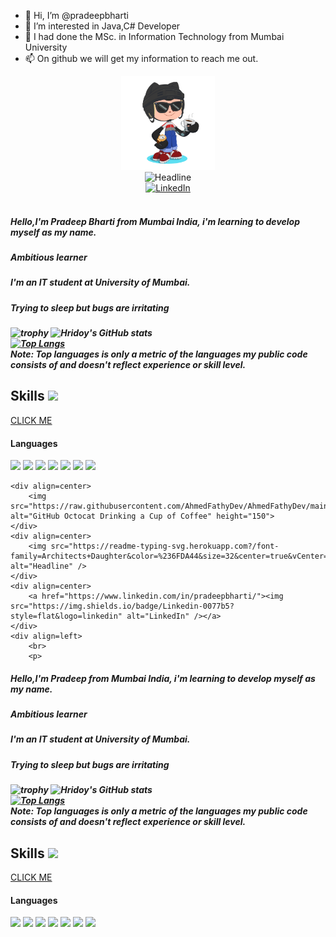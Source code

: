 - 👋 Hi, I’m @pradeepbharti 
- 👀 I’m interested in Java,C# Developer 
- 🌱 I had done the MSc. in Information Technology from Mumbai University 
- 📫 On github we will get my information to reach me out. 

<!---
pradeepbharti/pradeepbharti is a ✨ special ✨ repository because its `README.md` (this file) appears on your GitHub profile.
You can click the Preview link to take a look at your changes.
--->
<div>
    <div align=center>
        <img src="https://raw.githubusercontent.com/AhmedFathyDev/AhmedFathyDev/main/GitHub.png" alt="GitHub Octocat Drinking a Cup of Coffee" height="150">
    </div>
    <div align=center>
        <img src="https://readme-typing-svg.herokuapp.com?/font-family=Architects+Daughter&color=%236FDA44&size=32&center=true&vCenter=true&width=600&height=50&lines=Hi+I'm+Pradeep+Bharti%F0%9F%91%8B;" alt="Headline" />
    </div>
    <div align=center>
        <a href="https://www.linkedin.com/in/pradeepbharti/"><img src="https://img.shields.io/badge/Linkedin-0077b5?style=flat&logo=linkedin" alt="LinkedIn" /></a>
    </div>
    <div align=left>
        <br>
        <p>
<h5>Hello,I'm <i>Pradeep Bharti</i> from Mumbai India, i'm learning to develop myself as my name.</h5>
         <h5>Ambitious learner<h5>
  <h5>I'm an IT student at University of Mumbai.</h5>
<h5>Trying to sleep but bugs are irritating<h5>
     
![trophy](https://github-profile-trophy.vercel.app/?username=Vikaspatel2&row=1&no-bg=true)
![Hridoy's GitHub stats](https://github-readme-stats.vercel.app/api?username=Vikaspatel2&show_icons=true&count_private=true&theme=great-gatsby) </br>
[![Top Langs](https://github-readme-stats.vercel.app/api/top-langs/?username=Vikaspatel2&theme=great-gatsby&layout=compact)](https://github.com/HridoyHazard)
</br>
<b>Note:</b> Top languages is only a metric of the languages my public code consists of and doesn't reflect experience or skill level.

## Skills <img src="https://media.giphy.com/media/iY8CRBdQXODJSCERIr/giphy.gif" width="30px">&nbsp; 
<a href="https://www.hackerrank.com/certificates/9aa4db46bf05">CLICK ME</a>
<h4> Languages </h4>
<span> 
  <img src="https://img.shields.io/badge/HTML5-E34F26?style=for-the-badge&logo=html5&logoColor=white">
  <img src="https://img.shields.io/badge/CSS3-1572B6?style=for-the-badge&logo=css3&logoColor=white">
  <img src="https://img.shields.io/badge/Python-F7DF1E?style=for-the-badge&logo=python&logoColor=black">
  <img src="https://img.shields.io/badge/Java-ED8B00?style=for-the-badge&logo=java&logoColor=white">
  <img src="https://img.shields.io/badge/C%2B%2B-00599C?style=for-the-badge&logo=c%2B%2B&logoColor=white">
  <img src="https://img.shields.io/badge/C-00599C?style=for-the-badge&logo=c&logoColor=white">
  <img src="https://img.shields.io/badge/PHP-777BB4?style=for-the-badge&logo=php&logoColor=white">
</span>


<!---
vikaspatel2/vikaspatel2 is a ✨ special ✨ repository because its README.md (this file) appears on your GitHub profile.
You can click the Preview link to take a look at your changes.
---><div>
    <div align=center>
        <img src="https://raw.githubusercontent.com/AhmedFathyDev/AhmedFathyDev/main/GitHub.png" alt="GitHub Octocat Drinking a Cup of Coffee" height="150">
    </div>
    <div align=center>
        <img src="https://readme-typing-svg.herokuapp.com?/font-family=Architects+Daughter&color=%236FDA44&size=32&center=true&vCenter=true&width=600&height=50&lines=Hi+I'm+Pradeep+Bharti%F0%9F%91%8B;" alt="Headline" />
    </div>
    <div align=center>
        <a href="https://www.linkedin.com/in/pradeepbharti/"><img src="https://img.shields.io/badge/Linkedin-0077b5?style=flat&logo=linkedin" alt="LinkedIn" /></a>
    </div>
    <div align=left>
        <br>
        <p>
<h5>Hello,I'm <i>Pradeep</i> from Mumbai India, i'm learning to develop myself as my name.</h5>
         <h5>Ambitious learner<h5>
  <h5>I'm an IT student at University of Mumbai.</h5>
<h5>Trying to sleep but bugs are irritating<h5>
     
![trophy](https://github-profile-trophy.vercel.app/?username=Vikaspatel2&row=1&no-bg=true)
![Hridoy's GitHub stats](https://github-readme-stats.vercel.app/api?username=Vikaspatel2&show_icons=true&count_private=true&theme=great-gatsby) </br>
[![Top Langs](https://github-readme-stats.vercel.app/api/top-langs/?username=Vikaspatel2&theme=great-gatsby&layout=compact)](https://github.com/HridoyHazard)
</br>
<b>Note:</b> Top languages is only a metric of the languages my public code consists of and doesn't reflect experience or skill level.

## Skills <img src="https://media.giphy.com/media/iY8CRBdQXODJSCERIr/giphy.gif" width="30px">&nbsp; 
<a href="https://www.hackerrank.com/certificates/9aa4db46bf05">CLICK ME</a>
<h4> Languages </h4>
<span> 
  <img src="https://img.shields.io/badge/HTML5-E34F26?style=for-the-badge&logo=html5&logoColor=white">
  <img src="https://img.shields.io/badge/CSS3-1572B6?style=for-the-badge&logo=css3&logoColor=white">
  <img src="https://img.shields.io/badge/Python-F7DF1E?style=for-the-badge&logo=python&logoColor=black">
  <img src="https://img.shields.io/badge/Java-ED8B00?style=for-the-badge&logo=java&logoColor=white">
  <img src="https://img.shields.io/badge/C%2B%2B-00599C?style=for-the-badge&logo=c%2B%2B&logoColor=white">
  <img src="https://img.shields.io/badge/C-00599C?style=for-the-badge&logo=c&logoColor=white">
  <img src="https://img.shields.io/badge/PHP-777BB4?style=for-the-badge&logo=php&logoColor=white">
</span>


<!---
vikaspatel2/vikaspatel2 is a ✨ special ✨ repository because its README.md (this file) appears on your GitHub profile.
You can click the Preview link to take a look at your changes.
--->
